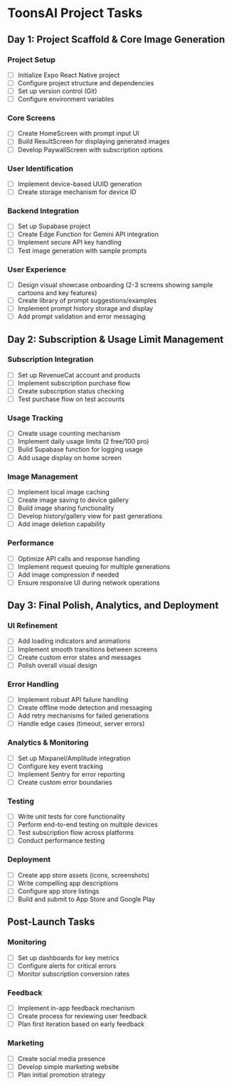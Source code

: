 # ToonsAI Project Tasks

## Day 1: Project Scaffold & Core Image Generation

### Project Setup

- [ ] Initialize Expo React Native project
- [ ] Configure project structure and dependencies
- [ ] Set up version control (Git)
- [ ] Configure environment variables

### Core Screens

- [ ] Create HomeScreen with prompt input UI
- [ ] Build ResultScreen for displaying generated images
- [ ] Develop PaywallScreen with subscription options

### User Identification

- [ ] Implement device-based UUID generation
- [ ] Create storage mechanism for device ID

### Backend Integration

- [ ] Set up Supabase project
- [ ] Create Edge Function for Gemini API integration
- [ ] Implement secure API key handling
- [ ] Test image generation with sample prompts

### User Experience

- [ ] Design visual showcase onboarding (2-3 screens showing sample cartoons and key features)
- [ ] Create library of prompt suggestions/examples
- [ ] Implement prompt history storage and display
- [ ] Add prompt validation and error messaging

## Day 2: Subscription & Usage Limit Management

### Subscription Integration

- [ ] Set up RevenueCat account and products
- [ ] Implement subscription purchase flow
- [ ] Create subscription status checking
- [ ] Test purchase flow on test accounts

### Usage Tracking

- [ ] Create usage counting mechanism
- [ ] Implement daily usage limits (2 free/100 pro)
- [ ] Build Supabase function for logging usage
- [ ] Add usage display on home screen

### Image Management

- [ ] Implement local image caching
- [ ] Create image saving to device gallery
- [ ] Build image sharing functionality
- [ ] Develop history/gallery view for past generations
- [ ] Add image deletion capability

### Performance

- [ ] Optimize API calls and response handling
- [ ] Implement request queuing for multiple generations
- [ ] Add image compression if needed
- [ ] Ensure responsive UI during network operations

## Day 3: Final Polish, Analytics, and Deployment

### UI Refinement

- [ ] Add loading indicators and animations
- [ ] Implement smooth transitions between screens
- [ ] Create custom error states and messages
- [ ] Polish overall visual design

### Error Handling

- [ ] Implement robust API failure handling
- [ ] Create offline mode detection and messaging
- [ ] Add retry mechanisms for failed generations
- [ ] Handle edge cases (timeout, server errors)

### Analytics & Monitoring

- [ ] Set up Mixpanel/Amplitude integration
- [ ] Configure key event tracking
- [ ] Implement Sentry for error reporting
- [ ] Create custom error boundaries

### Testing

- [ ] Write unit tests for core functionality
- [ ] Perform end-to-end testing on multiple devices
- [ ] Test subscription flow across platforms
- [ ] Conduct performance testing

### Deployment

- [ ] Create app store assets (icons, screenshots)
- [ ] Write compelling app descriptions
- [ ] Configure app store listings
- [ ] Build and submit to App Store and Google Play

## Post-Launch Tasks

### Monitoring

- [ ] Set up dashboards for key metrics
- [ ] Configure alerts for critical errors
- [ ] Monitor subscription conversion rates

### Feedback

- [ ] Implement in-app feedback mechanism
- [ ] Create process for reviewing user feedback
- [ ] Plan first iteration based on early feedback

### Marketing

- [ ] Create social media presence
- [ ] Develop simple marketing website
- [ ] Plan initial promotion strategy
